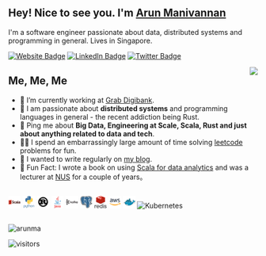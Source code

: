 <h2>Hey! Nice to see you. I'm <a href="https://www.linkedin.com/in/arunma/">Arun Manivannan</a></h2>
<p>I'm a software engineer passionate about data, distributed systems and programming in general. Lives in Singapore.</p>
<p><a href="https://www.arunma.com"><img src="https://img.shields.io/badge/-arunma.com-4E69C8?style=flat-square&amp;labelColor=4E69C8&amp;logo=Chrome&amp;link=https://www.arunma.com" alt="Website Badge"></a> <a href="https://www.linkedin.com/in/arunma/"><img src="https://img.shields.io/badge/-@arunma-0077B5?style=flat-square&amp;labelColor=0077B5&amp;logo=LinkedIn&amp;link=https://www.linkedin.com/in/arunma/" alt="LinkedIn Badge"></a> <a href="https://img.shields.io/twitter/follow/arunma"><img src="https://img.shields.io/badge/-@arunma-0A0A0A?style=flat-square&amp;labelColor=0A0A0A&amp;logo=Twitter&amp;link=https://img.shields.io/twitter/follow/arunma" alt="Twitter Badge"></a></p>
<img align="right" src="https://media1.giphy.com/media/NmerZ36iBkmKk/giphy.gif" />
<h2>Me, Me, Me</h2>
<ul>
<li>🔭 I’m currently working at <a href="https://www.grab.com/sg/">Grab Digibank</a>.</li>
<li>🧐 I am passionate about <strong>distributed systems</strong> and programming languages in general - the recent addiction being Rust.</li>
<li>💬 Ping me about <strong>Big Data, Engineering at Scale, Scala, Rust and just about anything related to data and tech</strong>.</li>
<li>👨‍💻 I spend an embarrassingly large amount of time solving <a href="https://leetcode.com/arunma/">leetcode</a> problems for fun.</li>
<li>📝 I wanted to write regularly on <a href="https://www.arunma.com">my blog</a>.</li>
<li>🎉 Fun Fact: I wrote a book on using <a href="https://www.amazon.com/s?i=stripbooks&amp;rh=p_27%3AArun+Manivannan">Scala for data analytics</a> and was a lecturer at <a href="https://www.iss.nus.edu.sg/">NUS</a> for a couple of years。</li>
</ul>
<h2></h2>
<p align="left">
<img src="https://raw.githubusercontent.com/devicons/devicon/master/icons/scala/scala-original-wordmark.svg" alt="scala" width="25" height="25" />
<img src="https://raw.githubusercontent.com/devicons/devicon/master/icons/python/python-original-wordmark.svg" alt="python" width="25" height="25" />
<img src="https://raw.githubusercontent.com/devicons/devicon/master/icons/rust/rust-plain.svg" alt="rust" width="25" height="25" />
<img src="https://raw.githubusercontent.com/devicons/devicon/master/icons/java/java-original-wordmark.svg" alt="java" width="25" height="25" />
<img src="https://raw.githubusercontent.com/devicons/devicon/master/icons/apachekafka/apachekafka-original-wordmark.svg" alt="kafka" width="25" height="25" />
<img src="https://raw.githubusercontent.com/devicons/devicon/master/icons/postgresql/postgresql-original.svg" alt="postgres" width="25" height="25" />
<img src="https://raw.githubusercontent.com/devicons/devicon/master/icons/redis/redis-original-wordmark.svg" alt="redis" width="25" height="25" />
<img src="https://raw.githubusercontent.com/github/explore/80688e429a7d4ef2fca1e82350fe8e3517d3494d/topics/aws/aws.png" alt="aws" width="25" height="25" />
<img src="https://raw.githubusercontent.com/devicons/devicon/master/icons/docker/docker-original.svg" alt="Docker" width="25" height="25" />
<img src="https://www.vectorlogo.zone/logos/kubernetes/kubernetes-icon.svg" alt="Kubernetes" width="25" height="25" />
</p>
<h2></h2>
<img src="https://github-readme-stats.vercel.app/api?username=arunma&show_icons=true&count_private=true" alt="arunma" />
<p><img src="https://visitor-badge.glitch.me/badge?page_id=arunma.arunma" alt="visitors"></p>
